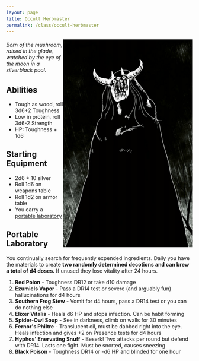 ```yaml
---
layout: page
title: Occult Herbmaster
permalink: /class/occult-herbmaster
---
```


<img align="right" width=350px padding=5px src="/images/Occult_Herbmaster.png">

###### Born of the mushroom, raised in the glade, watched by the eye of the moon in a silverblack pool.

## Abilities
- Tough as wood, roll 3d6+2 Toughness
- Low in protein, roll 3d6-2 Strength
- HP: Toughness + 1d6

## Starting Equipment
- 2d6 * 10 silver
- Roll 1d6 on weapons table
- Roll 1d2 on armor table
- You carry a <ins>portable laboratory</ins>

## Portable Laboratory
You continually search for frequently expended ingredients. Daily you have the materials to create **two randomly determined decotions and can brew a total of d4 doses.** If unused they lose vitality after 24 hours.
1. **Red Poion** - Toughness DR12 or take d10 damage
2. **Ezumiels Vapor** - Pass a DR14 test or severe (and arguably fun) hallucinations for d4 hours
3. **Southern Frog Stew** - Vomit for d4 hours, pass a DR14 test or you can do nothing else
4. **Elixer Vitalis** - Heals d6 HP and stops infection. Can be habit forming
5. **Spider-Owl Soup** - See in darkness, climb on walls for 30 minutes
6. **Fernor's Philtre** - Translucent oil, must be dabbed right into the eye. Heals infection and gives +2 on Presence tests for d4 hours
7. **Hyphos' Enervating Snuff** - Beserk! Two attacks per round but defend with DR14. Lasts one fight. Must be snorted, causes sneezing
8. **Black Poison** - Toughness DR14 or -d6 HP and blinded for one hour

